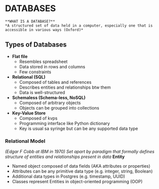 # DATABASES

    **WHAT IS A DATABASE?**
    *A structured set of data held in a computer, especially one that is accessible in various ways (Oxford)*

## Types of Databases

- **Flat file**
  - Resembles spreadsheet
  - Data stored in rows and columns
  - Few constraints
- **Relational (SQL)**
  - Composed of tables and references
  - Describes entities and relationships btw them
  - Data is well-structured
- **Schemaless (Schema-less, NoSQL)**
  - Composed of arbitrary objects
  - Objects can be grouped into collections
- **Key-Value Store**
  - Composed of kvps
  - Programming interface like Python dictionary
  - Key is usual sa syringe but can be any supported data type

### Relational Model

_(Edgar F Cobb at IBM in 1970)
Set apart by paradigm that formally defines structure of entities and relationships present in data_
**Entity**

- Named object composed of data fields (AKA attributes or properties)
- Attributes can be any primitive data type (e.g. integer, string, Boolean)
- Additional data types in Postgres (e.g. timestamp, UUID)
- Classes represent Entities in object-oriented programming (OOP)
